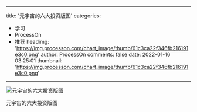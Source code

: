 
---
title: '元宇宙的六大投资版图'
categories: 
 - 学习
 - ProcessOn
 - 推荐
headimg: 'https://img.processon.com/chart_image/thumb/61c3ca22f346fb216191e3c0.png'
author: ProcessOn
comments: false
date: 2022-01-16 03:25:01
thumbnail: 'https://img.processon.com/chart_image/thumb/61c3ca22f346fb216191e3c0.png'
---

<div>   
<img class="thumb" alt="元宇宙的六大投资版图" src="https://img.processon.com/chart_image/thumb/61c3ca22f346fb216191e3c0.png" referrerpolicy="no-referrer">
<p>元宇宙的六大投资版图</p>  
</div>
            